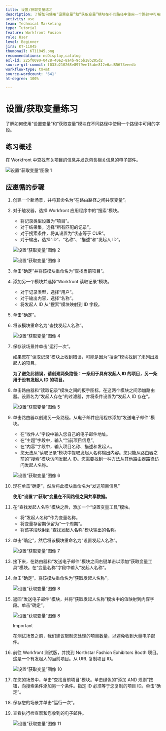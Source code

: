 ```yaml
---
title: 设置/获取变量练习
description: 了解如何使用“设置变量”和“获取变量”模块在不同路径中使用一个路径中可用的字段。
activity: use
team: Technical Marketing
type: Tutorial
feature: Workfront Fusion
role: User
level: Beginner
jira: KT-11045
thumbnail: KT11045.png
recommendations: noDisplay,catalog
exl-id: 225f0090-0428-40e2-8a4b-9c6b18b205d2
source-git-commit: f033b210268e8979ee15abe812e6ad85673eeedb
workflow-type: tm+mt
source-wordcount: '641'
ht-degree: 100%

---
```


# 设置/获取变量练习

了解如何使用“设置变量”和“获取变量”模块在不同路径中使用一个路径中可用的字段。

## 练习概述

在 Workfront 中查找有关项目的信息并发送包含相关信息的电子邮件。

![设置“获取变量”图像 1](../12-exercises/assets/set-get-variables-walkthrough-1.png)

## 应遵循的步骤

1. 创建一个新场景，并将其命名为“在路由路径之间共享变量”。
1. 对于触发器，选择 Workfront 应用程序中的“搜索”模块。

   + 将记录类型设置为“项目”。
   + 对于结果集，选择“所有匹配的记录”。
   + 对于搜索条件，将其设置为“状态等于 CUR”。
   + 对于输出，选择“ID”、“名称”、“描述”和“发起人 ID”。

   ![设置“获取变量”图像 2](../12-exercises/assets/set-get-variables-walkthrough-2.png)

   ![设置“获取变量”图像 3](../12-exercises/assets/set-get-variables-walkthrough-3.png)

1. 单击“确定”并将该模块重命名为“查找当前项目”。
1. 添加另一个模块并选择“Workfront 读取记录”模块。

   + 对于记录类型，选择“用户”。
   + 对于输出内容，选择“名称”。
   + 将发起人 ID 从“搜索”模块映射到 ID 字段。

1. 单击“确定”。
1. 将该模块重命名为“查找发起人名称”。

   ![设置“获取变量”图像 4](../12-exercises/assets/set-get-variables-walkthrough-4.png)

1. 保存该场景并单击“运行一次”。

   如果您在“读取记录”模块上收到错误，可能是因为“搜索”模块找到了未列出发起人的项目。

   **为了避免此错误，请创建两条路径：一条用于具有发起人 ID 的项目，另一条用于没有发起人 ID 的项目。**

1. 单击路由器和“读取记录”模块之间的扳手图标，在这两个模块之间添加路由器。设置名为“发起人存在”的过滤器，并将条件设置为“发起人 ID 存在”。

   ![设置“获取变量”图像 5](../12-exercises/assets/set-get-variables-walkthrough-5.png)

1. 单击路由器以创建另一条路径。从电子邮件应用程序添加“发送电子邮件”模块。

   + 在“收件人”字段中输入您自己的电子邮件地址。
   + 在“主题”字段中，输入“当前项目信息”。
   + 在“内容”字段中，输入项目名称、描述和发起人。
   + 您无法从“读取记录”模块中提取发起人名称输出内容。您只能从路由器之前的“搜索”模块访问发起人 ID。您需要找到一种方法从其他路由器路径访问发起人名称。

   ![设置“获取变量”图像 6](../12-exercises/assets/set-get-variables-walkthrough-6.png)

1. 现在单击“确定”，然后将此模块重命名为“发送项目信息”

   **使用“设置”/“获取”变量在不同路径之间共享数据。**

1. 在“查找发起人名称”模块之后，添加一个“设置变量工具”模块。

   + 将“发起人名称”作为变量名称。
   + 将变量存留期保留为“一个周期”。
   + 将该字段映射到“查找发起人名称”模块输出的名称。

1. 单击“确定”，然后将该模块重命名为“设置发起人名称”。

   ![设置“获取变量”图像 7](../12-exercises/assets/set-get-variables-walkthrough-7.png)

1. 接下来，在路由器和“发送电子邮件”模块之间右键单击以添加“获取变量工具”模块。在“变量名称”字段中输入“发起人名称”。
1. 单击“确定”。将该模块重命名为“获取发起人名称”。

   ![设置“获取变量”图像 8](../12-exercises/assets/set-get-variables-walkthrough-8.png)

1. 返回“发送电子邮件”模块，并将“获取发起人名称”模块中的值映射到内容字段。单击“确定”。

   ![设置“获取变量”图像 8](../12-exercises/assets/set-get-variables-walkthrough-8.png)

   >[!IMPORTANT]
   >
   >在测试场景之前，我们建议限制您处理的项目数量，以避免收到大量电子邮件。

1. 前往 Workfront 测试版，并找到 Northstar Fashion Exhibitors Booth 项目。这是一个有发起人的当前项目。从 URL 复制项目 ID。

   ![设置“获取变量”图像 10](../12-exercises/assets/set-get-variables-walkthrough-10.png)

1. 在您的场景中，单击“查找当前项目”模块。单击绿色的“添加 AND 规则”按钮，向搜索条件添加另一个条件。指定 ID 必须等于您复制的项目 ID。单击“确定”。
1. 保存您的场景并单击“运行一次”。
1. 查看执行检查器和您收到的电子邮件。

   ![设置“获取变量”图像 11](../12-exercises/assets/set-get-variables-walkthrough-11.png)
